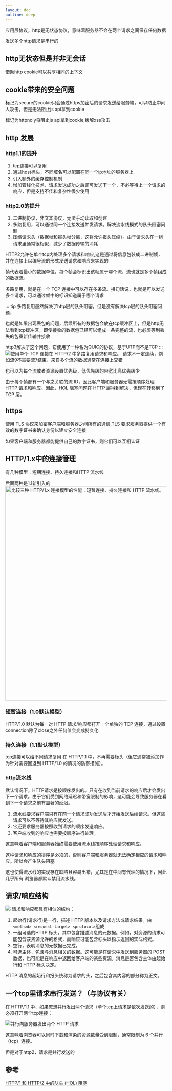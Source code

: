 ```yaml
---
layout: doc
outline: deep
---
```

应用层协议，http是无状态协议，意味着服务器不会在两个请求之间保存任何数据

发送多个http请求是串行的

## http无状态但是并非无会话
借助http cookie可以共享相同的上下文

## cookie带来的安全问题
标记为secure的cookie只会通过https加密后的请求发送给服务端，可以防止中间人攻击，但是无法阻止js api拿到cookie

标记为httpnoly将阻止js api拿到cookie,缓解xss攻击
## http 发展

### http1.1的提升
1. tcp连接可以复用
2. 通过host标头，不同域名可以配置在同一个ip地址的服务器上
3. 引入额外的缓存控制机制
4. 增加管线化技术，请求发送成功之后即可发送下一个，不必等待上一个请求的响应，但是支持不佳和复杂性很少使用
### http2.0的提升
1. 二进制协议，非文本协议，无法手动读取和创建
2. 多路复用，可以通过同一个连接发送并发请求。解决流水线模式的队头阻塞问题
3. 压缩请求头（数据帧和报头帧分离，这将允许报头压缩）。由于请求头在一组请求里通常很相似，减少了数据传输的消耗

HTTP2允许在单个tcp内处理多个请求和响应,这是通过将信息包装成二进制帧，并在连接上以编号流的形式发送请求和响应来实现的

帧代表着最小的数据单位，每个帧会标识出该帧属于哪个流，流也就是多个帧组成的数据流。

多路复用，就是在一个 TCP 连接中可以存在多条流。换句话说，也就是可以发送多个请求，可以通过帧中的标识知道属于哪个请求

::: tip
多路复用虽然解决了http层的队头阻塞，但是没有解决tcp层的队头阻塞问题，

也就是如果出现丢包的问题，后续所有的数据包会放在tcp缓冲区上，但是http无法看到tcp缓冲区，即使接收的数据包已经可以组成一条完整的流，也必须等到丢失的包重新传输并接收

http3解决了这个问题，它使用了一种名为QUIC的协议，基于UTP而不是TCP
:::
<img src="https://mdn.github.io/shared-assets/images/diagrams/http/messages/http-2-connection.png" alt="使用单个 TCP 连接在 HTTP/2 中多路复用请求和响应。" loading="lazy">
请求不一定连续，例如流9不需要流7结束，来自多个流的数据通常在连接上交错

也可以为每个流或者资源设置优先级，低优先级的带宽比高优先级少

由于每个帧都有一个与之关联的流 ID，因此客户端和服务器无需按顺序处理 HTTP 请求和响应。因此，HOL 阻塞问题在 HTTP 层得到解决，但现在转移到了 TCP 层。

## https
使用 TLS 协议来加密客户端和服务器之间所有的通信,TLS 要求服务器提供一个有效的数字证书来确认身份以建立安全连接

如果客户端和服务器都能提供自己的数字证书，则它们可以互相认证
## HTTP/1.x中的连接管理
有几种模型：短期连接、持久连接和HTTP 流水线

后面两种是1.1新引入的
<img src="https://developer.mozilla.org/en-US/docs/Web/HTTP/Connection_management_in_HTTP_1.x/http1_x_connections.png" alt="比较三种 HTTP/1.x 连接模型的性能：短暂连接、持久连接和 HTTP 流水线。" width="1012" height="670" loading="lazy">

### 短暂连接（1.0默认模型）
HTTP/1.0 默认为每一对 HTTP 请求/响应都打开一个单独的 TCP 连接，通过设置connection除了close之外任何值会变成持久化
### 持久连接（1.1默认模型）
tcp连接可以给不同请求复用
在 HTTP/1.1 中，不再需要标头（但它通常被添加作为针对需要回退到 HTTP/1.0 的情况的防御措施）。
### http流水线
默认情况下，HTTP请求是按顺序发出的。只有在收到当前请求的响应后才会发出下一个请求。由于它们受到网络延迟和带宽限制的影响，这可能会导致服务器在看到下一个请求之前有显著的延迟。

1. 流水线要求客户端只有在前一个请求成功发送后才开始发送后续请求。但这些请求可以不等待其响应就发送。
2. 它还要求服务器按照收到请求的顺序发送响应。
3. 客户端收到的响应也需要按顺序进行处理。

这意味着客户端和服务器始终需要使用流水线按顺序处理请求和响应。

这种请求和响应的排序是必须的，否则客户端和服务器就无法确定相应的请求和响应。所以会产生队头阻塞

这也使得流水线的实现存在缺陷且容易出错，尤其是在中间有代理的情况下，因此几乎所有 浏览器都默认禁用流水线。
## 请求/响应结构
<img src="https://mdn.github.io/shared-assets/images/diagrams/http/messages/http-message-anatomy.svg"/>
请求和响应都具有相似的结构：

1. 起始行(请求行)是一行，描述 HTTP 版本以及请求方法或请求结果。由`<method> <request-target> <protocol>`组成
2. 一组可选的HTTP 标头，其中包含描述消息的元数据。例如，对资源的请求可能包含该资源允许的格式，而响应可能包含标头以指示返回的实际格式。
3. 空行，表明消息的​​元数据已完成。
4. 可选主体，包含与消息相关的数据。这可能是在请求中发送到服务器的 POST 数据，也可能是在响应中返回给客户端的某些资源。消息是否包含主体由起始行和 HTTP 标头决定。

HTTP 消息的起始行和报头统称为请求的头，之后包含其内容的部分称为正文。

## 一个tcp里请求串行发送？（与协议有关）
在 HTTP/1.1 中，如果您想并行发出两个请求（单个tcp上请求是依次发送的），则必须打开两个tcp连接：

<img src="https://mdn.github.io/shared-assets/images/diagrams/http/messages/http-1-connection.png" alt="并行向服务器发出两个 HTTP 请求" loading="lazy">

这意味着浏览器可以同时下载和渲染的资源数量受到限制，通常限制为 6 个并行（tcp）连接。

但是对于http2，请求是并行发送的
## 参考
[HTTP/1 和 HTTP/2 中的队头 (HOL) 阻塞](https://engineering.cred.club/head-of-line-hol-blocking-in-http-1-and-http-2-50b24e9e3372)